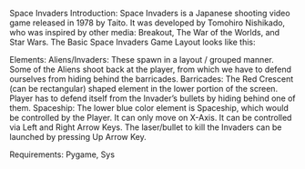 Space Invaders
Introduction:
Space Invaders is a Japanese shooting video game released in 1978 by Taito. It was developed by Tomohiro Nishikado, who was inspired by other media: Breakout, The War of the Worlds, and Star Wars. The Basic Space Invaders Game Layout looks like this:


Elements:
Aliens/Invaders:  These spawn in a layout / grouped manner. Some of the Aliens shoot back at the player, from which we have to defend ourselves from hiding behind the barricades.
Barricades:  The Red Crescent (can be rectangular) shaped element in the lower portion of the screen. Player has to defend itself from the Invader’s bullets by hiding behind one of them.
Spaceship: The lower blue color element is Spaceship, which would be controlled by the Player. It can only move on X-Axis. It can be controlled via Left and Right Arrow Keys. The laser/bullet to kill the Invaders can be launched by pressing Up Arrow Key.

Requirements:
Pygame, Sys

